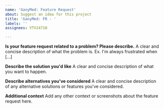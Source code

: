 ```yaml
---
name: 'GanyMed: Feature Request'
about: Suggest an idea for this project
title: 'GanyMed: FR - '
labels: ''
assignees: VTV24710

---
```


**Is your feature request related to a problem? Please describe.**
A clear and concise description of what the problem is. Ex. I'm always frustrated when [...]

**Describe the solution you'd like**
A clear and concise description of what you want to happen.

**Describe alternatives you've considered**
A clear and concise description of any alternative solutions or features you've considered.

**Additional context**
Add any other context or screenshots about the feature request here.
